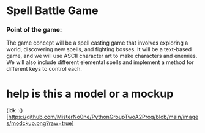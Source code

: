 # Spell Battle Game
### Point of the game:
The game concept will be a spell casting game that involves exploring a world, discovering new spells, and fighting bosses. It will be a text-based game, and we will use ASCII character art to make characters and enemies. We will also include different elemental spells and implement a method for different keys to control each.

# help is this a model or a mockup
(idk :()[https://github.com/MisterNo0ne/PythonGroupTwoA2Prog/blob/main/images/modckup.png?raw=true]
